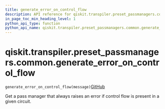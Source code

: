 ```yaml
---
title: generate_error_on_control_flow
description: API reference for qiskit.transpiler.preset_passmanagers.common.generate_error_on_control_flow
in_page_toc_min_heading_level: 1
python_api_type: function
python_api_name: qiskit.transpiler.preset_passmanagers.common.generate_error_on_control_flow
---
```


# qiskit.transpiler.preset\_passmanagers.common.generate\_error\_on\_control\_flow

<span id="qiskit.transpiler.preset_passmanagers.common.generate_error_on_control_flow" />

`generate_error_on_control_flow(message)`[GitHub](https://github.com/qiskit/qiskit/tree/stable/0.41/qiskit/transpiler/preset_passmanagers/common.py "view source code")

Get a pass manager that always raises an error if control flow is present in a given circuit.

